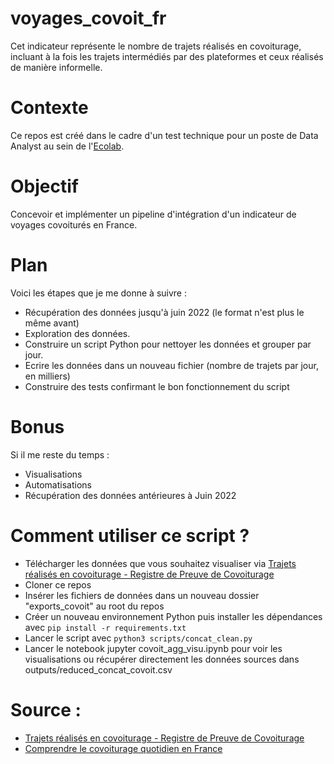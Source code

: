 # voyages_covoit_fr
Cet indicateur représente le nombre de trajets réalisés en covoiturage, incluant à la fois les trajets intermédiés par des plateformes et ceux réalisés de manière informelle.

# Contexte
Ce repos est créé dans le cadre d'un test technique pour un poste de Data Analyst au sein de l'[Ecolab](https://lannuaire.service-public.fr/gouvernement/b6441e59-9a83-4122-8c48-6e7e59ca6245).

# Objectif
Concevoir et implémenter un pipeline d'intégration d'un indicateur de voyages covoiturés en France.

# Plan 
Voici les étapes que je me donne à suivre : 
- Récupération des données jusqu'à juin 2022 (le format n'est plus le même avant)
- Exploration des données.
- Construire un script Python pour nettoyer les données et grouper par jour.
- Ecrire les données dans un nouveau fichier (nombre de trajets par jour, en milliers)
- Construire des tests confirmant le bon fonctionnement du script

# Bonus
Si il me reste du temps :
- Visualisations
- Automatisations
- Récupération des données antérieures à Juin 2022 

# Comment utiliser ce script ?
- Télécharger les données que vous souhaitez visualiser via [Trajets réalisés en covoiturage - Registre de Preuve de Covoiturage](https://www.data.gouv.fr/fr/datasets/trajets-realises-en-covoiturage-registre-de-preuve-de-covoiturage/#/resources)
- Cloner ce repos
- Insérer les fichiers de données dans un nouveau dossier "exports_covoit" au root du repos
- Créer un nouveau environnement Python puis installer les dépendances avec `pip install -r requirements.txt`
- Lancer le script avec `python3 scripts/concat_clean.py`
- Lancer le notebook jupyter covoit_agg_visu.ipynb pour voir les visualisations ou récupérer directement les données sources dans outputs/reduced_concat_covoit.csv

# Source : 
- [Trajets réalisés en covoiturage - Registre de Preuve de Covoiturage](https://www.data.gouv.fr/fr/datasets/trajets-realises-en-covoiturage-registre-de-preuve-de-covoiturage/#/resources)
- [Comprendre le covoiturage quotidien en France](https://observatoire.covoiturage.gouv.fr/observatoire/comprendre-covoiturage-quotidien/)

